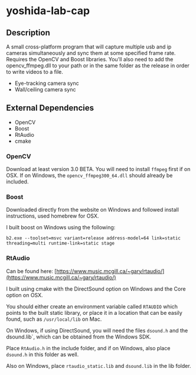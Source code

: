 yoshida-lab-cap
===============

## Description

A small cross-platform program that will capture multiple usb and ip cameras simultaneously and sync them at some specified frame rate. Requires the OpenCV and Boost libraries. You'll also need to add the opencv_ffmpeg.dll to your path or in the same folder as the release in order to write videos to a file.

- Eye-tracking camera sync
- Wall/ceiling camera sync

## External Dependencies

- OpenCV
- Boost
- RtAudio
- cmake

### OpenCV

Download at least version 3.0 BETA. You will need to install `ffmpeg` first if on OSX.
If on Windows, the `opencv_ffmpeg300_64.dll` should already be included.

### Boost

Downloaded directly from the website on Windows and followed install instructions, used homebrew for OSX.

I built boost on Windows using the following:

`b2.exe --toolset=msvc variant=release address-model=64 link=static threading=multi runtime-link=static stage`

### RtAudio

Can be found here: [https://www.music.mcgill.ca/~gary/rtaudio/](https://www.music.mcgill.ca/~gary/rtaudio/)

I built using cmake with the DirectSound option on Windows and the Core option on OSX.

You should either create an environment variable called `RTAUDIO` which points to the built static library, or place it in a location that can be easily found, such as `/usr/local/lib` on Mac.

On Windows, if using DirectSound, you will need the files `dsound.h` and the dsound.lib`, which can be obtained from the Windows SDK.

Place `RtAudio.h` in the include folder, and if on Windows, also place `dsound.h` in this folder as well.

Also on Windows, place `rtaudio_static.lib` and `dsound.lib` in the lib folder.



